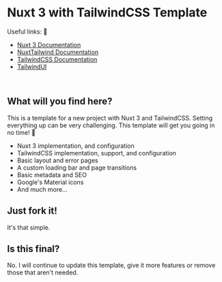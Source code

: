 # Nuxt 3 with TailwindCSS Template

Useful links: 🔗
- [Nuxt 3 Documentation](https://nuxt.com/docs/getting-started/introduction)
- [NuxtTailwind Documentation](https://tailwindcss.nuxtjs.org/getting-started/setup)
- [TailwindCSS Documentation](https://tailwindcss.com/docs/)
- [TailwindUI](https://tailwindui.com/)

<br>

## What will you find here?
This is a template for a new project with Nuxt 3 and TailwindCSS. Setting everything up can be very challenging. This template will get you going in no time! 🚀

- Nuxt 3 implementation, and configuration
- TailwindCSS implementation, support, and configuration
- Basic layout and error pages
- A custom loading bar and page transitions
- Basic metadata and SEO
- Google's Material icons
- And much more...

## Just fork it!
It's that simple.

## Is this final?
No. I will continue to update this template, give it more features or remove those that aren't needed.